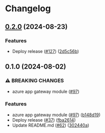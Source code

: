# Changelog

## [0.2.0](https://github.com/prefapp/tfm/compare/azure-app-gateway-v0.1.0...azure-app-gateway-v0.2.0) (2024-08-23)


### Features

* Deploy release ([#127](https://github.com/prefapp/tfm/issues/127)) ([2d5c56b](https://github.com/prefapp/tfm/commit/2d5c56bcd9f1443136a9a4c34e19a3874dcf7ea5))

## 0.1.0 (2024-08-02)


### ⚠ BREAKING CHANGES

* azure app gateway module ([#97](https://github.com/prefapp/tfm/issues/97))

### Features

* azure app gateway module ([#97](https://github.com/prefapp/tfm/issues/97)) ([b148d19](https://github.com/prefapp/tfm/commit/b148d19a8c3bef7b5acd61df3f530627509e90eb))
* Deploy release ([#37](https://github.com/prefapp/tfm/issues/37)) ([fba2614](https://github.com/prefapp/tfm/commit/fba2614fb284cf9d960be53c7c123ceaf08cecfa))
* Update README.md ([#62](https://github.com/prefapp/tfm/issues/62)) ([302440a](https://github.com/prefapp/tfm/commit/302440a79ea0e4883b6583e3540deac7bac6c307))
